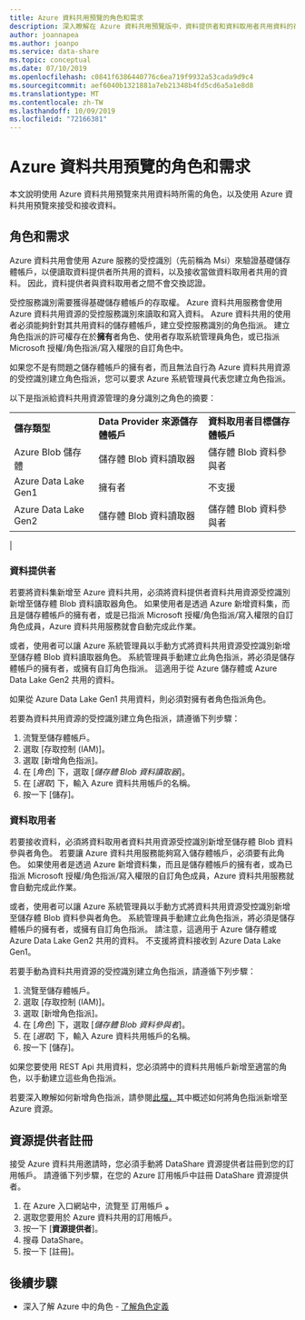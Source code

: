 ```yaml
---
title: Azure 資料共用預覽的角色和需求
description: 深入瞭解在 Azure 資料共用預覽版中，資料提供者和資料取用者共用資料的存取控制角色和需求。
author: joannapea
ms.author: joanpo
ms.service: data-share
ms.topic: conceptual
ms.date: 07/10/2019
ms.openlocfilehash: c0841f6386440776c6ea719f9932a53cada9d9c4
ms.sourcegitcommit: aef6040b1321881a7eb21348b4fd5cd6a5a1e8d8
ms.translationtype: MT
ms.contentlocale: zh-TW
ms.lasthandoff: 10/09/2019
ms.locfileid: "72166381"
---
```

# <a name="roles-and-requirements-for-azure-data-share-preview"></a>Azure 資料共用預覽的角色和需求

本文說明使用 Azure 資料共用預覽來共用資料時所需的角色，以及使用 Azure 資料共用預覽來接受和接收資料。 

## <a name="roles-and-requirements"></a>角色和需求

Azure 資料共用會使用 Azure 服務的受控識別（先前稱為 Msi）來驗證基礎儲存體帳戶，以便讀取資料提供者所共用的資料，以及接收當做資料取用者共用的資料。 因此，資料提供者與資料取用者之間不會交換認證。 

受控服務識別需要獲得基礎儲存體帳戶的存取權。 Azure 資料共用服務會使用 Azure 資料共用資源的受控服務識別來讀取和寫入資料。 Azure 資料共用的使用者必須能夠針對其共用資料的儲存體帳戶，建立受控服務識別的角色指派。 建立角色指派的許可權存在於**擁有**者角色、使用者存取系統管理員角色，或已指派 Microsoft 授權/角色指派/寫入權限的自訂角色中。 

如果您不是有問題之儲存體帳戶的擁有者，而且無法自行為 Azure 資料共用資源的受控識別建立角色指派，您可以要求 Azure 系統管理員代表您建立角色指派。 

以下是指派給資料共用資源管理的身分識別之角色的摘要：

| |  |  |
|---|---|---|
|**儲存類型**|**Data Provider 來源儲存體帳戶**|**資料取用者目標儲存體帳戶**|
|Azure Blob 儲存體| 儲存體 Blob 資料讀取器 | 儲存體 Blob 資料參與者
|Azure Data Lake Gen1 | 擁有者 | 不支援
|Azure Data Lake Gen2 | 儲存體 Blob 資料讀取器 | 儲存體 Blob 資料參與者
|
### <a name="data-providers"></a>資料提供者 
若要將資料集新增至 Azure 資料共用，必須將資料提供者資料共用資源受控識別新增至儲存體 Blob 資料讀取器角色。 如果使用者是透過 Azure 新增資料集，而且是儲存體帳戶的擁有者，或是已指派 Microsoft 授權/角色指派/寫入權限的自訂角色成員，Azure 資料共用服務就會自動完成此作業。 

或者，使用者可以讓 Azure 系統管理員以手動方式將資料共用資源受控識別新增至儲存體 Blob 資料讀取器角色。 系統管理員手動建立此角色指派，將必須是儲存體帳戶的擁有者，或擁有自訂角色指派。 這適用于從 Azure 儲存體或 Azure Data Lake Gen2 共用的資料。 

如果從 Azure Data Lake Gen1 共用資料，則必須對擁有者角色指派角色。 

若要為資料共用資源的受控識別建立角色指派，請遵循下列步驟：

1. 流覽至儲存體帳戶。
1. 選取 [存取控制 (IAM)]。
1. 選取 [新增角色指派]。
1. 在 [*角色*] 下，選取 [*儲存體 Blob 資料讀取器*]。
1. 在 [*選取*] 下，輸入 Azure 資料共用帳戶的名稱。
1. 按一下 [儲存]。

### <a name="data-consumers"></a>資料取用者
若要接收資料，必須將資料取用者資料共用資源受控識別新增至儲存體 Blob 資料參與者角色。 若要讓 Azure 資料共用服務能夠寫入儲存體帳戶，必須要有此角色。 如果使用者是透過 Azure 新增資料集，而且是儲存體帳戶的擁有者，或為已指派 Microsoft 授權/角色指派/寫入權限的自訂角色成員，Azure 資料共用服務就會自動完成此作業。 

或者，使用者可以讓 Azure 系統管理員以手動方式將資料共用資源受控識別新增至儲存體 Blob 資料參與者角色。 系統管理員手動建立此角色指派，將必須是儲存體帳戶的擁有者，或擁有自訂角色指派。 請注意，這適用于 Azure 儲存體或 Azure Data Lake Gen2 共用的資料。 不支援將資料接收到 Azure Data Lake Gen1。 

若要手動為資料共用資源的受控識別建立角色指派，請遵循下列步驟：

1. 流覽至儲存體帳戶。
1. 選取 [存取控制 (IAM)]。
1. 選取 [新增角色指派]。
1. 在 [*角色*] 下，選取 [*儲存體 Blob 資料參與者*]。 
1. 在 [*選取*] 下，輸入 Azure 資料共用帳戶的名稱。
1. 按一下 [儲存]。

如果您要使用 REST Api 共用資料，您必須將中的資料共用帳戶新增至適當的角色，以手動建立這些角色指派。 

若要深入瞭解如何新增角色指派，請參閱[此檔，](https://docs.microsoft.com/azure/role-based-access-control/role-assignments-portal#add-a-role-assignment)其中概述如何將角色指派新增至 Azure 資源。 

## <a name="resource-provider-registration"></a>資源提供者註冊 

接受 Azure 資料共用邀請時，您必須手動將 DataShare 資源提供者註冊到您的訂用帳戶。 請遵循下列步驟，在您的 Azure 訂用帳戶中註冊 DataShare 資源提供者。 

1. 在 Azure 入口網站中，流覽至 訂用帳戶 **。**
1. 選取您要用於 Azure 資料共用的訂用帳戶。
1. 按一下 [**資源提供者**]。
1. 搜尋 DataShare。
1. 按一下 [註冊]。

## <a name="next-steps"></a>後續步驟

- 深入了解 Azure 中的角色 - [了解角色定義](../role-based-access-control/role-definitions.md)

